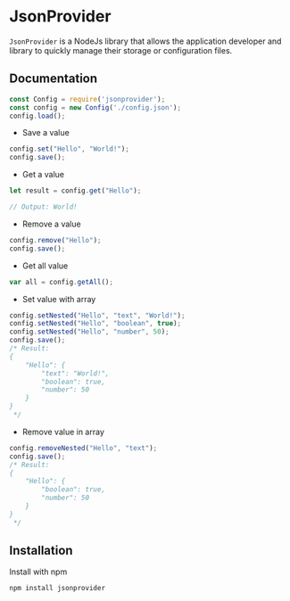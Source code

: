 # JsonProvider

`JsonProvider` is a NodeJs library that allows the application developer and library to quickly manage their storage or configuration files.

## Documentation

```javascript
const Config = require('jsonprovider');
const config = new Config('./config.json');
config.load();
```

* Save a value
```javascript
config.set("Hello", "World!");
config.save();
```

* Get a value
```javascript
let result = config.get("Hello");

// Output: World!
```

* Remove a value
```javascript
config.remove("Hello");
config.save();
```

* Get all value
```javascript
var all = config.getAll();
```

* Set value with array
```javascript
config.setNested("Hello", "text", "World!");
config.setNested("Hello", "boolean", true);
config.setNested("Hello", "number", 50);
config.save();
/* Result:
{
    "Hello": {
        "text": "World!",
        "boolean": true,
        "number": 50
    }
}
 */
```

* Remove value in array
```javascript
config.removeNested("Hello", "text");
config.save();
/* Result:
{
    "Hello": {
        "boolean": true,
        "number": 50
    }
}
 */
```

## Installation

Install with npm
```text
npm install jsonprovider